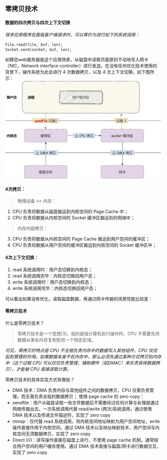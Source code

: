 ## 零拷贝技术

#### 数据的四次拷贝与四次上下文切换
_很多应用程序在面临客户端请求时，可以等价为进行如下的系统调用：_  
```
File.read(file, buf, len);
Socket.send(socket, buf, len);
```
如静态web服务器是这个应用场景，从磁盘中读取页面原封不动地写入网卡（NIC，Network interface controller）进行发送。在没有任何优化技术使用的背景下，操作系统为此会进行 4 次数据拷贝，以及 4 次上下文切换，如下图所示：
![4次上下文切换 & 4次拷贝](images/sendfile_4steps.png)   

#### 4次拷贝：
> 物理设备 <-> 内存：  
  1. CPU 负责将数据从磁盘搬运到内核空间的 Page Cache 中；
  2. CPU 负责将数据从内核空间的 Socket 缓冲区搬运到的网络中；
> 内存内部拷贝：  
  3. CPU 负责将数据从内核空间的 Page Cache 搬运到用户空间的缓冲区；
  4. CPU 负责将数据从用户空间的缓冲区搬运到内核空间的 Socket 缓冲区中；

#### 4次上下文切换：
  1. read 系统调用时：用户态切换到内核态；
  2. read 系统调用完毕：内核态切换回用户态；
  3. write 系统调用时：用户态切换到内核态；
  4. write 系统调用完毕：内核态切换回用户态；

可以看出如果没有优化，读取磁盘数据，再通过网卡传输的场景性能比较差：
#### 零拷贝技术
什么是零拷贝技术？   
> 零拷贝技术是一个思想[3]，指的是指计算机执行操作时，CPU 不需要先将数据从某处内存复制到另一个特定区域。

_可见，零拷贝的特点是 CPU 不全程负责内存中的数据写入其他组件，CPU 仅仅起到管理的作用。如果数据本身不在内存中，那么必须先通过某种方式拷贝到内存中（这个过程 CPU 可以仅仅负责管理，辅助硬件（如DMAC）来负责具体数据拷贝），才能被 CPU 直接读取计算。_  

零拷贝技术的具体实现方式有哪些？  
- DMA 技术：DMA 负责内存与其他组件之间的数据拷贝，CPU 仅需负责管理，而无需负责全程的数据拷贝；
使用 page cache 的 zero copy：
- sendfile：用户从磁盘读取一些文件数据后不需要经过任何计算与处理就通过网络传输出去，一次系统调用代替 read/write (两次)系统调用，通过使用 DMA 技术以及传递文件描述符，实现了 zero copy
- mmap：仅代替 read 系统调用，将内核空间地址映射为用户空间地址，write 操作直接作用于内核空间。通过 DMA 技术以及地址映射技术，用户空间与内核空间无须数据拷贝，实现了 zero copy
- Direct I/O：读写操作直接在磁盘上进行，不使用 page cache 机制，通常结合用户空间的用户缓存使用。通过 DMA 技术直接与磁盘/网卡进行数据交互，实现了 zero copy
